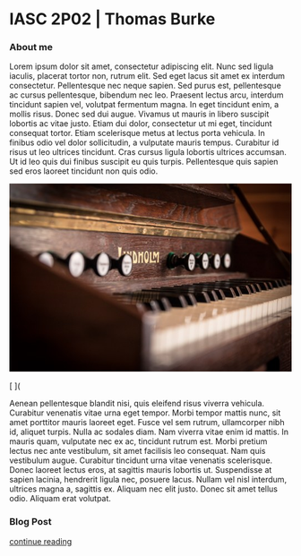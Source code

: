 # IASC 2P02 | Thomas Burke

### About me


Lorem ipsum dolor sit amet, consectetur adipiscing elit. Nunc sed ligula iaculis, placerat tortor non, rutrum elit. Sed eget lacus sit amet ex interdum consectetur. Pellentesque nec neque sapien. Sed purus est, pellentesque ac cursus pellentesque, bibendum nec leo. Praesent lectus arcu, interdum tincidunt sapien vel, volutpat fermentum magna. In eget tincidunt enim, a mollis risus. Donec sed dui augue. Vivamus ut mauris in libero suscipit lobortis ac vitae justo. Etiam dui dolor, consectetur ut mi eget, tincidunt consequat tortor. Etiam scelerisque metus at lectus porta vehicula. In finibus odio vel dolor sollicitudin, a vulputate mauris tempus. Curabitur id risus ut leo ultrices tincidunt. Cras cursus ligula lobortis ultrices accumsan. Ut id leo quis dui finibus suscipit eu quis turpis. Pellentesque quis sapien sed eros laoreet tincidunt non quis odio.

![](keyboard-instrument-436488__340.jpg)

[ ](

Aenean pellentesque blandit nisi, quis eleifend risus viverra vehicula. Curabitur venenatis vitae urna eget tempor. Morbi tempor mattis nunc, sit amet porttitor mauris laoreet eget. Fusce vel sem rutrum, ullamcorper nibh id, aliquet turpis. Nulla ac sodales diam. Nam viverra vitae enim id mattis. In mauris quam, vulputate nec ex ac, tincidunt rutrum est. Morbi pretium lectus nec ante vestibulum, sit amet facilisis leo consequat. Nam quis vestibulum augue. Curabitur tincidunt urna vitae venenatis scelerisque. Donec laoreet lectus eros, at sagittis mauris lobortis ut. Suspendisse at sapien lacinia, hendrerit ligula nec, posuere lacus. Nullam vel nisl interdum, ultrices magna a, sagittis ex. Aliquam nec elit justo. Donec sit amet tellus odio. Aliquam erat volutpat. 



### Blog Post

[continue reading](blog)
